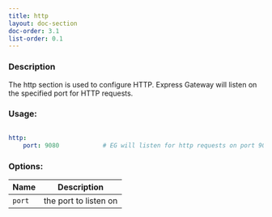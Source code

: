```yaml
---
title: http
layout: doc-section
doc-order: 3.1
list-order: 0.1
---
```


### Description

The http section is used to configure HTTP. Express Gateway will listen on  the specified port for HTTP requests.

### Usage:

```yaml

http:
    port: 9080            # EG will listen for http requests on port 9080

```

### Options:

| Name   | Description           |
|---     |---                    |
| `port` | the port to listen on |


